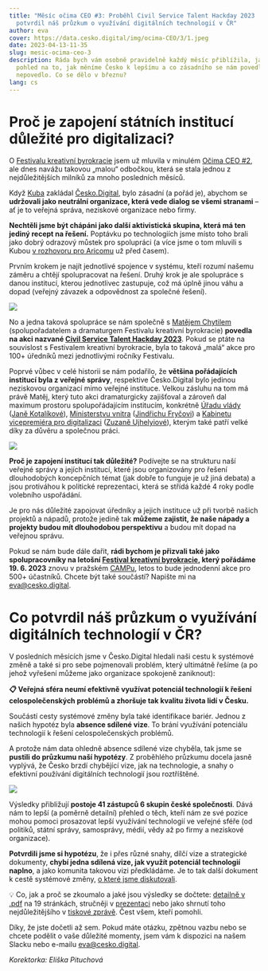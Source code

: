 ```yaml
---
title: "Měsíc očima CEO #3: Proběhl Civil Service Talent Hackday 2023 | Co
  potvrdil náš průzkum o využívání digitálních technologií v ČR"
author: eva
cover: https://data.cesko.digital/img/ocima-CEO/3/1.jpeg
date: 2023-04-13-11-35
slug: mesic-ocima-ceo-3
description: Ráda bych vám osobně pravidelně každý měsíc přiblížila, jaký je můj
  pohled na to, jak měníme Česko k lepšímu a co zásadního se nám povedlo či
  nepovedlo. Co se dělo v březnu?
lang: cs
---
```

# Proč je zapojení státních institucí důležité pro digitalizaci?

O [Festivalu kreativní byrokracie](https://creativebureaucracy.cz) jsem už mluvila v minulém [Očima CEO #2](https://blog.cesko.digital/2023/03/mesic-ocima-ceo-2), ale dnes navážu takovou „malou“ odbočkou, která se stala jednou z nejdůležitějších milníků za mnoho posledních měsíců.

Když [Kuba](https://www.linkedin.com/in/nesetril/) zakládal [Česko.Digital](https://cesko.digital), bylo zásadní (a pořád je), abychom se **udržovali jako neutrální organizace, která vede dialog se všemi stranami** – ať je to veřejná správa, neziskové organizace nebo firmy.

**Nechtěli jsme být chápáni jako další aktivistická skupina, která má ten jediný recept na řešení.** Poptávku po technologiích jsme místo toho brali jako dobrý odrazový můstek pro spolupráci (a více jsme o tom mluvili s Kubou [v rozhovoru pro Aricomu](https://www.elita.blog/statni-sprava/cesko-digital) už před časem). 

Prvním krokem je najít jednotlivé spojence v systému, kteří rozumí našemu záměru a chtějí spolupracovat na řešení. Druhý krok je ale spolupráce s danou institucí, kterou jednotlivec zastupuje, což má úplně jinou váhu a dopad (veřejný závazek a odpovědnost za společné řešení). 

![](https://data.cesko.digital/img/ocima-CEO/3/1.jpeg)

No a jedna taková spolupráce se nám společně s [Matějem Chytilem](https://www.linkedin.com/in/chytil/) (spolupořadatelem a dramaturgem Festivalu kreativní byrokracie) **povedla na akci nazvané [Civil Service Talent Hackday 2023](https://cesko.digital/events/civil-service-talent-hackday-2023)**. Pokud se ptáte na souvislost s Festivalem kreativní byrokracie, byla to taková „malá“ akce pro 100+ úředníků mezi jednotlivými ročníky Festivalu.

Poprvé vůbec v celé historii se nám podařilo, že **většina pořádajících institucí byla z veřejné správy**, respektive Česko.Digital bylo jedinou neziskovou organizací mimo veřejné instituce. Velkou zásluhu na tom má právě Matěj, který tuto akci dramaturgicky zajišťoval a zároveň dal maximum prostoru spolupořádajícím institucím, konkrétně [Úřadu vlády](https://www.vlada.cz) ([Janě Kotalíkové](https://www.linkedin.com/in/jana-kotal%C3%ADkov%C3%A1-2760647a/)), [Ministerstvu vnitra](https://www.mvcr.cz) ([Jindřichu Fryčovi](https://www.linkedin.com/in/jind%C5%99ich-fry%C4%8D-90638a21a/)) a [Kabinetu vicepremiéra pro digitalizaci](https://digitalnicesko.gov.cz) ([Zuzaně Ujhelyiové](https://www.linkedin.com/in/zuzana-ujhelyiov%C3%A1-a74178163/)), kterým také patří velké díky za důvěru a společnou práci.

![](https://data.cesko.digital/img/ocima-CEO/3/2.jpeg)

**Proč je zapojení institucí tak důležité?** Podívejte se na strukturu naší veřejné správy a jejích institucí, které jsou organizovány pro řešení dlouhodobých koncepčních témat (jak dobře to funguje je už jiná debata) a jsou protiváhou k politické reprezentaci, která se střídá každé 4 roky podle volebního uspořádání.

Je pro nás důležité zapojovat úředníky a jejich instituce už při tvorbě našich projektů a nápadů, protože jedině tak **můžeme zajistit, že naše nápady a projekty budou mít dlouhodobou perspektivu** a budou mít dopad na veřejnou správu. 

Pokud se nám bude dále dařit, **rádi bychom je přizvali také jako spolupracovníky na letošní [Festival kreativní byrokracie](https://creativebureaucracy.cz), který pořádáme 19. 6. 2023** znovu v pražském [CAMPu](https://praha.camp), letos to bude jednodenní akce pro 500+ účastníků. Chcete být také součástí? Napište mi na [eva@cesko.digital](mailto:eva@cesko.digital). 

# Co potvrdil náš průzkum o využívání digitálních technologií v ČR?

V posledních měsících jsme v Česko.Digital hledali naši cestu k systémové změně a také si pro sebe pojmenovali problém, který ultimátně řešíme (a po jehož vyřešení můžeme jako organizace spokojeně zaniknout):

**📋 Veřejná sféra neumí efektivně využívat potenciál technologií k řešení celospolečenských problémů a zhoršuje tak kvalitu života lidí v Česku.**

Součástí cesty systémové změny byla také identifikace bariér. Jednou z našich hypotéz byla **absence sdílené vize**. To brání využívání potenciálu technologií k řešení celospolečenských problémů.

A protože nám data ohledně absence sdílené vize chyběla, tak jsme se **pustili do průzkumu naší hypotézy**. Z proběhlého průzkumu docela jasně vyplývá, že Česko brzdí chybějící vize, jak na technologie, a snahy o efektivní používání digitálních technologií jsou roztříštěné.

![](https://data.cesko.digital/img/ocima-CEO/3/3.png)

Výsledky přibližují **postoje 41 zástupců 6 skupin české společnosti**. Dává nám to lepší (a poměrně detailní) přehled o těch, kteří nám ze své pozice mohou pomoci prosazovat lepší využívání technologií ve veřejné sféře (od politiků, státní správy, samosprávy, médií, vědy až po firmy a neziskové organizace).

**Potvrdili jsme si hypotézu**, že i přes různé snahy, dílčí vize a strategické dokumenty, **chybí jedna sdílená vize, jak využít potenciál technologií naplno**, a jako komunita takovou vizi předkládáme. Je to tak další dokument k cestě systémové změny, [o které jsme diskutovali](https://www.youtube.com/watch?v=zA7MCcfDLxI).

💡 Co, jak a proč se zkoumalo a jaké jsou výsledky se dočtete: [detailně v .pdf](https://drive.google.com/file/d/1BLLChViCvNAS0Q9Kptz6Fi5pdUyJCUOM/view?usp=share_link) na 19 stránkách, stručněji v [prezentaci](https://docs.google.com/presentation/d/1VsQt8CBkAK5q4Mr__xEpPEzYzWjiqL_5pJeL3vu7Uzw/edit?usp=sharing) nebo jako shrnutí toho nejdůležitějšího v [tiskové zprávě](https://docs.google.com/document/d/1gP9N9pc4KKku2amDzJevSxwKSY9fqdV3Fc3QQ41qdBY/edit?usp=sharing). Čest všem, kteří pomohli.

Díky, že jste dočetli až sem. Pokud máte otázku, zpětnou vazbu nebo se chcete podělit o vaše důležité momenty, jsem vám k dispozici na našem Slacku nebo e-mailu [eva@cesko.digital](mailto:eva@cesko.digital).

*Korektorka: Eliška Pituchová*
